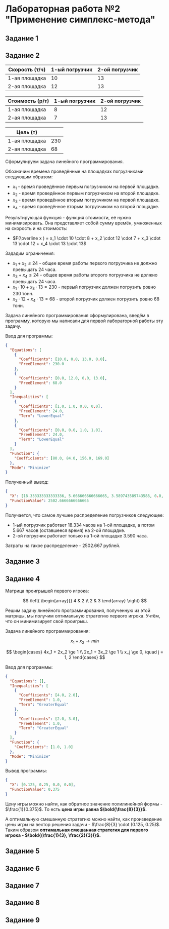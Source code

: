 # Лабораторная работа №2 "Применение симплекс-метода"

## **Задание 1**

## **Задание 2**

| Скорость (т/ч) | 1-ый погрузчик | 2-ой погрузчик |
| --- | --- | --- |
| 1-ая площадка | $10$ | $13$ |
| 2-ая площадка | $12$ | $13$ |

| Стоимость (р/т) | 1-ый погрузчик | 2-ой погрузчик |
| --- | --- | --- |
| 1-ая площадка | $8$ | $12$ |
| 2-ая площадка | $7$ | $13$ |

| Цель (т) | |
| --- | --- |
| 1-ая площадка | $230$ |
| 2-ая площадка | $68$ |

Сформулируем задача линейного программирования.

Обозначим времена проведённые на площадках погрузчиками следующим образом:

* $x_1$ - время проведённое первым погрузчиком на первой площадке.
* $x_2$ - время проведённое первым погрузчиком на второй площадке.
* $x_3$ - время проведённое вторым погрузчиком на первой площадке.
* $x_4$ - время проведённое вторым погрузчиком на второй площадке.

Результирующая функция - функция стоимости, её нужно минимизировать. Она представляет собой сумму времён, умноженных на
скорость и на стоимость:

* $F(\overline x ) = x_1 \cdot 10 \cdot 8 + x_2 \cdot 12 \cdot 7 + x_3 \cdot 13 \cdot 12 + x_4 \cdot 13 \cdot 13$

Зададим ограничения:

* $x_1 + x_2 \le 24$ - общее время работы первого погрузчика не должно превыщать 24 часа.
* $x_3 + x_4 \le 24$ - общее время работы второго погрузчика не должно превыщать 24 часа.
* $x_1 \cdot 10 + x_3 \cdot 13 = 230$ - первый погрузчик должен погрузить ровно 230 тонн.
* $x_2 \cdot 12 + x_4 \cdot 13 = 68$ - второй погрузчик должен погрузить ровно 68 тонн.

Задача линейного программирования сформулирована, введём в программу, которую мы написали для первой лабораторной работы
эту задачу.

Ввод для программы:

```json
{
  "Equations": [
    {
      "Coefficients": [10.0, 0.0, 13.0, 0.0],
      "FreeElement": 230.0
    },
    {
      "Coefficients": [0.0, 12.0, 0.0, 13.0],
      "FreeElement": 68.0
    }
  ],
  "Inequalities": [
    {
      "Coefficients": [1.0, 1.0, 0.0, 0.0],
      "FreeElement": 24.0,
      "Term": "LowerEqual"
    },
    {
      "Coefficients": [0.0, 0.0, 1.0, 1.0],
      "FreeElement": 24.0,
      "Term": "LowerEqual"
    }
  ],
  "Function": {
    "Coefficients": [80.0, 84.0, 156.0, 169.0]
  },
  "Mode": "Minimize"
}
```

Полученный вывод:

```json
{
  "X": [18.333333333333336, 5.666666666666665, 3.589743589743588, 0.0, 0.0, 20.410256410256412],
  "FunctionValue": 2502.6666666666665
}
```

Получается, что самое лучшее распределение погрузчиков следующее:

* 1-ый погрузчик работает $18.334$ часов на 1-ой площадке, а потом $5.667$ часов (оставшееся время) на 2-ой площадке.
* 2-ой погрузчик работает только на 1-ой площадке $3.590$ часа.

Затраты на такое распределение - $2502.667$ рублей.

## **Задание 3**

## **Задание 4**

Матрица проигрышей первого игрока:

$$
\left(
  \begin{array}{}
    4 & 2 \\
    2 & 3
  \end{array}
\right)
$$

Решим задачу линейного программирования, полученную из этой матрицы, мы получим оптимальную стратегию первого игрока. Учтём, что он минимизирует свой проигрыш.

Задача линейного программирования:

$$
x_1 + x_2 \rightarrow min
$$

$$
\begin{cases}
  4x_1 + 2x_2 \ge 1 \\
  2x_1 + 3x_2 \ge 1 \\
  x_j \ge 0, \quad j = 1, 2
\end{cases}
$$

Ввод для программы:

```json
{
  "Equations": [],
  "Inequalities": [
    {
      "Coefficients": [4.0, 2.0],
      "FreeElement": 1.0,
      "Term": "GreaterEqual"
    },
    {
      "Coefficients": [2.0, 3.0],
      "FreeElement": 1.0,
      "Term": "GreaterEqual"
    }
  ],
  "Function": {
    "Coefficients": [1.0, 1.0]
  },
  "Mode": "Minimize"
}
```

Вывод программы:

```json
{
  "X": [0.125, 0.25, 0.0, 0.0],
  "FunctionValue": 0.375
}
```

Цену игры можно найти, как обратное значение полилинейной формы - $\frac{1}{0.375}$. То есть **цена игры равна $\bold{\frac{8}{3}}$.**

А оптимальную смешанную стратегию можно найти, как произведение цены игры на вектор решения задачи - $\frac{8}{3} \cdot (0.125, 0.25)$. Таким образом **оптимальная смешанная стратегия для первого игрока - $\bold{(\frac{1}{3}, \frac{2}{3})}$.**

## **Задание 5**

## **Задание 6**

## **Задание 7**

## **Задание 8**

## **Задание 9**

